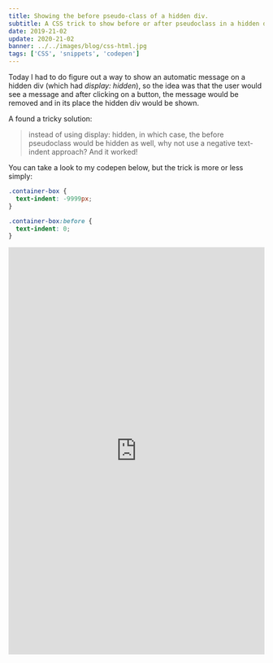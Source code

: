 ```yaml
---
title: Showing the before pseudo-class of a hidden div.
subtitle: A CSS trick to show before or after pseudoclass in a hidden div
date: 2019-21-02
update: 2020-21-02
banner: ../../images/blog/css-html.jpg
tags: ['CSS', 'snippets', 'codepen']
---
```


Today I had to do figure out a way to show an automatic message on a hidden div (which had *display: hidden*), so the idea was that the user would see a message and after clicking on a button, the message would be removed and in its place the hidden div would be shown.


A found a tricky solution:

> instead of using display: hidden, in which case, the before pseudoclass would be hidden as well, why not use a negative text-indent approach?
> And it worked!

You can take a look to my codepen below, but the trick is more or less simply:

```CSS
.container-box {
  text-indent: -9999px;
}

.container-box:before {
  text-indent: 0;
}
```


<iframe height="800" style="width: 100%;" scrolling="no" title="Showing the before pseudo-class of a hidden div " src="https://codepen.io/albertofortes/embed/oNXYgOy?height=265&theme-id=default&default-tab=css,result" frameborder="no" allowtransparency="true" allowfullscreen="true">
  See the Pen <a href='https://codepen.io/albertofortes/pen/oNXYgOy'>Showing the before pseudo-class of a hidden div </a> by Alberto Fortes
  (<a href='https://codepen.io/albertofortes'>@albertofortes</a>) on <a href='https://codepen.io'>CodePen</a>.
</iframe>
